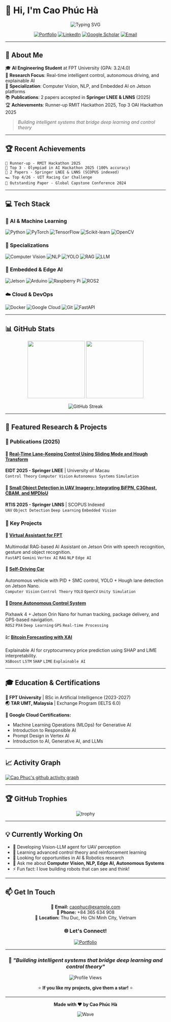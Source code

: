 # 👋 Hi, I'm Cao Phúc Hà

<div align="center">
  
  ![Typing SVG](https://readme-typing-svg.demolab.com?font=Fira+Code&weight=600&size=28&duration=4000&pause=1000&color=3B82F6&center=true&vCenter=true&width=600&lines=AI+%26+Robotics+Researcher;Computer+Vision+Expert;NLP+Enthusiast;Edge+AI+Developer)
  
  [![Portfolio](https://img.shields.io/badge/Portfolio-000000?style=for-the-badge&logo=vercel&logoColor=white)](https://highptest1-36.github.io/myself_web)
  [![LinkedIn](https://img.shields.io/badge/LinkedIn-0077B5?style=for-the-badge&logo=linkedin&logoColor=white)](https://www.linkedin.com/in/phucha04/)
  [![Google Scholar](https://img.shields.io/badge/Google_Scholar-4285F4?style=for-the-badge&logo=google-scholar&logoColor=white)](https://scholar.google.com)
  [![Email](https://img.shields.io/badge/Email-D14836?style=for-the-badge&logo=gmail&logoColor=white)](mailto:caophuc@example.com)

</div>

---

## 🚀 About Me

🎓 **AI Engineering Student** at FPT University (GPA: 3.2/4.0)  
🔬 **Research Focus**: Real-time intelligent control, autonomous driving, and explainable AI  
🤖 **Specialization**: Computer Vision, NLP, and Embedded AI on Jetson platforms  
📚 **Publications**: 2 papers accepted in **Springer LNEE & LNNS** (2025)  
🏆 **Achievements**: Runner-up RMIT Hackathon 2025, Top 3 OAI Hackathon 2025

> *Building intelligent systems that bridge deep learning and control theory*

---

## 🏆 Recent Achievements

```ascii
🥈 Runner-up - RMIT Hackathon 2025
🥇 Top 3 - Olympiad in AI Hackathon 2025 (100% accuracy)
📄 2 Papers - Springer LNEE & LNNS (SCOPUS indexed)
🏎️ Top 4/26 - UIT Racing Car Challenge
🌟 Outstanding Paper - Global Capstone Conference 2024
```

---

## 💻 Tech Stack

### 🧠 AI & Machine Learning
![Python](https://img.shields.io/badge/Python-3776AB?style=for-the-badge&logo=python&logoColor=white)
![PyTorch](https://img.shields.io/badge/PyTorch-EE4C2C?style=for-the-badge&logo=pytorch&logoColor=white)
![TensorFlow](https://img.shields.io/badge/TensorFlow-FF6F00?style=for-the-badge&logo=tensorflow&logoColor=white)
![Scikit-learn](https://img.shields.io/badge/scikit--learn-F7931E?style=for-the-badge&logo=scikit-learn&logoColor=white)
![OpenCV](https://img.shields.io/badge/OpenCV-5C3EE8?style=for-the-badge&logo=opencv&logoColor=white)

### 🎯 Specializations
![Computer Vision](https://img.shields.io/badge/Computer_Vision-00C4B3?style=for-the-badge&logo=opencv&logoColor=white)
![NLP](https://img.shields.io/badge/NLP-00A67E?style=for-the-badge&logo=dialogflow&logoColor=white)
![YOLO](https://img.shields.io/badge/YOLO-00FFFF?style=for-the-badge&logo=yolo&logoColor=black)
![RAG](https://img.shields.io/badge/RAG-FF6B6B?style=for-the-badge&logo=openai&logoColor=white)
![LLM](https://img.shields.io/badge/LLM-412991?style=for-the-badge&logo=openai&logoColor=white)

### 🔧 Embedded & Edge AI
![Jetson](https://img.shields.io/badge/NVIDIA_Jetson-76B900?style=for-the-badge&logo=nvidia&logoColor=white)
![Arduino](https://img.shields.io/badge/Arduino-00979D?style=for-the-badge&logo=arduino&logoColor=white)
![Raspberry Pi](https://img.shields.io/badge/Raspberry_Pi-A22846?style=for-the-badge&logo=raspberry-pi&logoColor=white)
![ROS2](https://img.shields.io/badge/ROS2-22314E?style=for-the-badge&logo=ros&logoColor=white)

### ☁️ Cloud & DevOps
![Docker](https://img.shields.io/badge/Docker-2496ED?style=for-the-badge&logo=docker&logoColor=white)
![Google Cloud](https://img.shields.io/badge/Google_Cloud-4285F4?style=for-the-badge&logo=google-cloud&logoColor=white)
![Git](https://img.shields.io/badge/Git-F05032?style=for-the-badge&logo=git&logoColor=white)
![FastAPI](https://img.shields.io/badge/FastAPI-009688?style=for-the-badge&logo=fastapi&logoColor=white)

---

## 📊 GitHub Stats

<div align="center">
  
  <img height="180em" src="https://github-readme-stats.vercel.app/api?username=highptest1-36&show_icons=true&theme=tokyonight&include_all_commits=true&count_private=true"/>
  <img height="180em" src="https://github-readme-stats.vercel.app/api/top-langs/?username=highptest1-36&layout=compact&langs_count=8&theme=tokyonight"/>

</div>

<div align="center">
  
  ![GitHub Streak](https://github-readme-streak-stats.herokuapp.com/?user=highptest1-36&theme=tokyonight)

</div>

---

## 🔬 Featured Research & Projects

### 📄 Publications (2025)

#### 📌 [Real-Time Lane-Keeping Control Using Sliding Mode and Hough Transform](https://github.com/highptest1-36)
**EIDT 2025 - Springer LNEE** | University of Macau  
`Control Theory` `Computer Vision` `Autonomous Systems` `Simulation`

#### 📌 [Small Object Detection in UAV Imagery: Integrating BiFPN, C3Ghost, CBAM, and MPDIoU](https://github.com/highptest1-36)
**RTIS 2025 - Springer LNNS** | SCOPUS Indexed  
`UAV` `Object Detection` `Deep Learning` `Embedded Vision`

### 🚀 Key Projects

#### 🤖 [Virtual Assistant for FPT](https://github.com/highptest1-36/myself_web)
Multimodal RAG-based AI Assistant on Jetson Orin with speech recognition, gesture and object recognition.  
`FastAPI` `Gemini` `Vertex AI` `RAG` `NLP` `Edge AI`

#### 🚗 [Self-Driving Car](https://github.com/highptest1-36)
Autonomous vehicle with PID + SMC control, YOLO + Hough lane detection on Jetson Nano.  
`Computer Vision` `Control Theory` `YOLO` `OpenCV` `Unity Simulation`

#### 🚁 [Drone Autonomous Control System](https://github.com/highptest1-36)
Pixhawk 4 + Jetson Orin Nano for human tracking, package delivery, and GPS-based navigation.  
`ROS2` `PX4` `Deep Learning` `GPS` `Real-time Processing`

#### 💹 [Bitcoin Forecasting with XAI](https://github.com/highptest1-36)
Explainable AI for cryptocurrency price prediction using SHAP and LIME interpretability.  
`XGBoost` `LSTM` `SHAP` `LIME` `Explainable AI`

---

## 🎓 Education & Certifications

**🏫 FPT University** | BSc in Artificial Intelligence (2023-2027)  
**🌏 TAR UMT, Malaysia** | Exchange Program (IELTS 6.0)

**📜 Google Cloud Certifications:**
- Machine Learning Operations (MLOps) for Generative AI
- Introduction to Responsible AI
- Prompt Design in Vertex AI
- Introduction to AI, Generative AI, and LLMs

---

## 📈 Activity Graph

[![Cao Phuc's github activity graph](https://github-readme-activity-graph.vercel.app/graph?username=highptest1-36&theme=react-dark&hide_border=true&area=true)](https://github.com/highptest1-36)

---

## 🏆 GitHub Trophies

<div align="center">
  
  ![trophy](https://github-profile-trophy.vercel.app/?username=highptest1-36&theme=tokyonight&no-frame=true&no-bg=true&row=1&column=7)

</div>

---

## 💡 Currently Working On

- 🔭 Developing Vision-LLM agent for UAV perception
- 🌱 Learning advanced control theory and reinforcement learning
- 👯 Looking for opportunities in AI & Robotics research
- 💬 Ask me about **Computer Vision, NLP, Edge AI, Autonomous Systems**
- ⚡ Fun fact: I love building robots that can see and think!

---

## 📫 Get In Touch

<div align="center">

📧 **Email:** caophuc@example.com  
📱 **Phone:** +84 365 634 908  
📍 **Location:** Thu Duc, Ho Chi Minh City, Vietnam

### 🌐 Let's Connect!

[![Portfolio](https://img.shields.io/badge/🌐_Portfolio-Visit_My_Website-blue?style=for-the-badge)](https://highptest1-36.github.io/myself_web)

</div>

---

<div align="center">
  
  ### 🎯 *"Building intelligent systems that bridge deep learning and control theory"*
  
  ![Profile Views](https://komarev.com/ghpvc/?username=highptest1-36&color=blueviolet&style=for-the-badge)
  
  ⭐ **If you like my projects, give them a star!** ⭐

</div>

---

<div align="center">
  
  **Made with ❤️ by Cao Phúc Hà**
  
  ![Wave](https://raw.githubusercontent.com/mayhemantt/mayhemantt/Update/svg/Bottom.svg)

</div>
